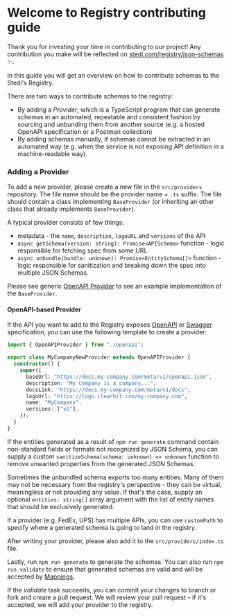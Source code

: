 # Welcome to Registry contributing guide

Thank you for investing your time in contributing to our project! Any contribution you make will be reflected on [stedi.com/registry/json-schemas](https://www.stedi.com/registry/json-schemas) :sparkles:.

In this guide you will get an overview on how to contribute schemas to the Stedi's Registry.

There are two ways to contribute schemas to the registry:

- By adding a _Provider_, which is a TypeScript program that can generate schemas in an automated, repeatable and consistent fashion by sourcing and unbunding them from another source (e.g. a hosted OpenAPI specification or a Postman collection)
- By adding schemas manually, if schemas cannot be extracted in an automated way (e.g. when the service is not exposing API definition in a machine-readable way).

### Adding a Provider

To add a new provider, please create a new file in the `src/providers` repository. The file name should be the provider name + `.ts` suffix. The file should contain a class implementing `BaseProvider` (or inheriting an other class that already implements `BaseProvider`).

A typical provider consists of few things:

- metadata - the `name`, `description`, `logoURL` and `versions` of the API
- `async getSchema(version: string): Promise<APISchema>` function - logic responsible for fetching spec from some URL
- `async unbundle(bundle: unknown): Promise<EntitySchema[]>` function - logic responsible for sanitization and breaking down the spec into multiple JSON Schemas.

Please see generic [OpenAPI Provider](https://github.com/Stedi/registry/blob/main/src/providers/openapi.ts) to see an example implementation of the `BaseProvider`.

#### OpenAPI-based Provider

If the API you want to add to the Registry exposes [OpenAPI](https://www.openapis.org) or [Swagger](https://swagger.io) specification, you can use the following template to create a provider:

```ts
import { OpenAPIProvider } from "./openapi";

export class MyCompanyNewProvider extends OpenAPIProvider {
  constructor() {
    super({
      baseUrl: "https://docs.my-company.com/meta/v1/openapi.json",
      description: "My Company is a company...",
      docsLink: "https://docs.my-company.com/meta/v1/docs",
      logoUrl: "https://logo.clearbit.com/my-company.com",
      name: "MyCompany",
      versions: ["v1"],
    });
  }
}
```


If the entities generated as a result of `npm run generate` command contain non-standard fields or formats not recognized by JSON Schema, you can supply a custom `sanitizeSchema(schema: unknown) => unknown` function to remove unwanted properties from the generated JSON Schemas.

Sometimes the unbundled schema exports too many entities. Many of them may not be necessary from the registry's perspective - they can be virtual, meaningless or not providing any value. If that's the case, supply an optional `entities: string[]` array argument with the list of entity names that should be exclusively generated.

If a provider (e.g. FedEx, UPS) has multiple APIs, you can use `customPath` to specify where a generated schema is going to land in the registry.

After writing your provider, please also add it to the `src/providers/index.ts` file.

Lastly, run `npm run generate` to generate the schemas. You can also run `npm run validate` to ensure that generated schemas are valid and will be accepted by [Mappings](https://www.stedi.com/products/mappings).

If the _validate_ task succeeds, you can commit your changes to branch or fork and create a pull request. We will review your pull request – if it's accepted, we will add your provider to the registry.
